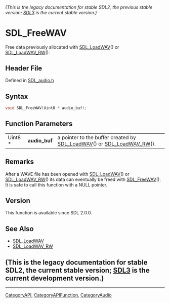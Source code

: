 ###### (This is the legacy documentation for stable SDL2, the previous stable version; [SDL3](https://wiki.libsdl.org/SDL3/) is the current stable version.)
# SDL_FreeWAV

Free data previously allocated with [SDL_LoadWAV](SDL_LoadWAV)() or [SDL_LoadWAV_RW](SDL_LoadWAV_RW)().

## Header File

Defined in [SDL_audio.h](https://github.com/libsdl-org/SDL/blob/SDL2/include/SDL_audio.h)

## Syntax

```c
void SDL_FreeWAV(Uint8 * audio_buf);
```

## Function Parameters

|         |               |                                                                                                        |
| ------- | ------------- | ------------------------------------------------------------------------------------------------------ |
| Uint8 * | **audio_buf** | a pointer to the buffer created by [SDL_LoadWAV](SDL_LoadWAV)() or [SDL_LoadWAV_RW](SDL_LoadWAV_RW)(). |

## Remarks

After a WAVE file has been opened with [SDL_LoadWAV](SDL_LoadWAV)() or
[SDL_LoadWAV_RW](SDL_LoadWAV_RW)() its data can eventually be freed with
[SDL_FreeWAV](SDL_FreeWAV)(). It is safe to call this function with a NULL
pointer.

## Version

This function is available since SDL 2.0.0.

## See Also

- [SDL_LoadWAV](SDL_LoadWAV)
- [SDL_LoadWAV_RW](SDL_LoadWAV_RW)


## (This is the legacy documentation for stable SDL2, the current stable version; [SDL3](https://wiki.libsdl.org/SDL3/) is the current development version.)



----
[CategoryAPI](CategoryAPI), [CategoryAPIFunction](CategoryAPIFunction), [CategoryAudio](CategoryAudio)

